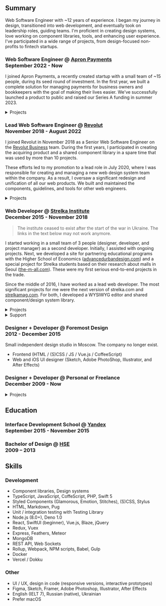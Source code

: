## Summary 

Web Software Engineer with ~12 years of experience. I began my journey in design, transitioned into web development, and eventually took on leadership roles, guiding teams. I'm proficient in creating design systems, love working on component libraries, tools, and enhancing user experience. I've participated in a wide range of projects, from design-focused non-profits to fintech startups.


### Web Software Engineer @ [Apron Payments](https://getapron.com) <br /> September 2022 - Now

I joined Apron Payments, a recently created startup with a small team of ~15 people, during its seed round of investment. In the first year, we built a complete solution for managing payments for business owners and bookkeepers with the goal of making their lives easier. We've successfully launched a product to public and raised our Series A funding in summer 2023.

<details>
<summary>Projects</summary>

- 2023: [getapron.com](https://getapron.com)
- 2022: [Apron Payments App](https://app.getapron.com) - - participated in the development of every feature, created a shared component library & design system

</details>


### Lead Web Software Engineer @ [Revolut](https://revolut.com/) <br /> November 2018 - August 2022

I joined Revolut in November 2018 as a Senior Web Software Engineer on the [Revolut Business](https://business.revolut.com) team. During the first years, I participated in creating the acquiring product and a shared component library in a spare time that was used by more than 10 projects.

These efforts led to my promotion to a lead role in July 2020, where I was responsible for creating and managing a new web design system team within the company. As a result, I oversaw a significant redesign and unification of all our web products. We built and maintained the components, guidelines, and tools for other web engineers.

<details>
<summary>Projects</summary>

- [Revolut Business](https://business.revolut.com)
	- React, Testing Library, Styled Components
	- Created and maintained a merchant dashboard
- Revolut Merchant
	- [Public API documentation](https://developer.revolut.com/docs/accept-payments)
	- [RevolutCheckout.js](https://developer.revolut.com/docs/revolut-checkout-js) widget for accepting payments on external websites
- Revolut UI Kit
	- Component library & design system used by web projects
	- Detailed documentation, pattern library, and internal blog

</details>


### Web Developer @ [Strelka&nbsp;Institute](http://strelka.com) <br /> December 2015 - November 2018

> The institute ceased to exist after the start of the war in Ukraine. The links in the text below may not work anymore.

I started working in a small team of 3 people (designer, developer, and project manager) as a second developer. Initially, I assisted with ongoing projects. Next, we developed a site for partnering educational programs with the Higher School of Economics ([advancedurbandesign.com](http://advancedurbandesign.com)) and a special project for Strelka students based on their research about malls in Seoul ([the-m-all.com](https://karalevich.com/cases/disrupt-the-m-all)). These were my first serious end-to-end projects in the trade.

Since the middle of 2016, I have worked as a lead web developer. The most significant projects for me were the next version of strelka.com and [strelkamag.com](https://strelkamag.com). For both, I developed a WYSIWYG editor and shared component/design system library.


<details>
<summary>Projects</summary>

- 2018: [inthecity.strelka.com](https://inthecity.strelka.com/en)
    - Next.js
    - Featured on [hoverstat.es](https://hoverstat.es/features/in-the-city).
- 2018: [strelkamag.com](https://strelkamag.com/en) and next strelka.com
    - Express, React, Redux, SSR, ES2017, Emotion, Slate.js
    - `@strelka/components` — components library / design system
    - `@strelka/redactor` — WYSIWYG editor based on components
- 2017: [blog.thenewnormal.strelka.com](http://blog.thenewnormal.strelka.com/)
    - ES2015, PostCSS
    - Tumblr theme
- 2017: [thenewnormal.strelka.com](https://thenewnormal.strelka.com)
    - Vue.js, Vuex, SSR, Express, Stylus, PostCSS
    - Featured on [hoverstat.es](https://hoverstat.es/features/the-new-normal), [siteinspire](https://www.siteinspire.com/websites/7488-the-new-normal)
    - Project overview: https://karalevich.com/cases/the-new-normal
- 2016: [shop.strelka.com](http://strelka.com/ru/press/books)
    - Meteor on backend, ES2015, React, Radium
    - Widget and API back-end
- 2016: [advancedurbandesign.com](http://advancedurbandesign.com)
    - Meteor, CoffeScript, Stylus
    - Featured on [siteinspire](https://www.siteinspire.com/websites/6364-advanced-urban-design)
- 2016: [the-m-all.com](http://the-m-all.com)
    - Vue.js, Redux, ES2015, Stylus
    - Featured on [hoverstat.es](https://hoverstat.es/features/disrupt-the-m-all)
- 2016: Digital Russia, Vector Blog
    - Meteor, SSR, React, Redux, draft.js, ES2015, Stylus, Flow
    - Admin panel / WYSIWYG page editor based on [draft.js](https://draftjs.org/)

</details>

<details>
<summary>Support</summary>

- 2015-2018: [strelka.com](http://strelka.com)
    - PHP, jQuery
    - Legacy web site of Strelka Institute
- 2016-2018: [apply.strelka.com](https://apply.strelka.com)
    - Meteor, CoffeScript, Stylus, Jade
    - Internal platform for student application proccess
- 2015: [bigfuture.ru](http://bigfuture.ru)
    - PHP, jQuery
- 2015: [futureurbanism.com](http://futureurbanism.com)
    - WordPress, PHP, jQuery

</details>


### Designer + Developer @ Foremost&nbsp;Design <br /> 2012 - December 2015

Small independent design studio in Moscow. The company no longer exist.

- Frontend (HTML / (S)CSS / JS / Vue.js / CoffeeScript)
- Web and iOS UI designer (Sketch, Adobe PhotoShop, Illustrator, and After Effects)


### Designer + Developer @ Personal or Freelance <br /> December 2009 - Now

<details>
<summary>Projects</summary>

- 2020: [piny](https://dev.piny.link) for [server](https://github.com/exah/piny-api), [ios](https://github.com/exah/piny-ios) and web (wip)
	- Personal social bookmarking service
- 2019: [electricred.design](https://electricred.design/)
	- Next.js, React, SSR
- 2019: [`ya-fetch`](https://github.com/exah/ya-fetch)
	- Tiny library for making `fetch` requests easier
- 2019: [goremykina.com](https://goremykina.com)
	- React, SSR
	- Design and development
	- Site for my Mom
- 2018: [`pss`](http://pss-components.surge.sh/)
	- Design system and react component library
- 2018: [`react-universal-data`](https://github.com/exah/react-universal-data)
	- Library for fetching data in React application on server and browser
- 2018: [geocinema.network](http://geocinema.network)
	- Nuxt.js, Vue.js
	- Small project for Strelka Students
- 2017: [vishvish.design](https://vishvish.design)
	- Vue.js, SSR, Feathers.js on the backend
	- In the admin panel you can view site changes in realtime
- 2017: [uborevich.ru](https://uborevich.ru/en/)
	- Vue.js, SSR
	- Pages are generated from static `yaml` documents with caching by change date till forever
- 2016: [superslovo.madebyfork.ru](http://superslovo.madebyfork.ru)
	- Vue.js, SSR
	- Pages generated from `svg` and `markdown` files in build time
	- Small project for friends
- 2016: [mipt.ru/english](https://mipt.ru/english)
	- ES2015, Jade
	- Static templates
- 2014: [demidoff.info](http://demidoff.info)
	- WordPress theme (PHP, SCSS)
	- Design and development

</details>


## Education

### Interface Development School @ [Yandex](https://yandex.ru/promo/academy/shri) <br /> September 2015 - November 2015

### Bachelor of Design @ [HSE](https://design.hse.ru) <br /> 2009 – 2013


## Skills

### Development

- Component libraries, Design systems
- TypeScript, JavaScript, CoffeScript, PHP, Swift 5
- Styled Components (Glamorous, Emotion, Stitches), (S)CSS, Stylus
- HTML, Markdown, Pug
- Unit / integration testing with Testing Library
- Node.js (8.0+), Deno 1.0
- React, SwiftUI (beginner), Vue.js, Blaze, jQuery
- Redux, Vuex
- Express, Feathers, Meteor
- MongoDB
- REST API, Web Sockets
- Rollup, Webpack, NPM scripts, Babel, Gulp
- Docker
- Vercel / Dokku

### Other

- UI / UX, design in code (responsive versions, interactive prototypes)
- Figma, Sketch, Framer, Adobe Photoshop, Illustrator, After Effects
- English (IELT 7), Russian (native), Ukrainian
- Prefer macOS

